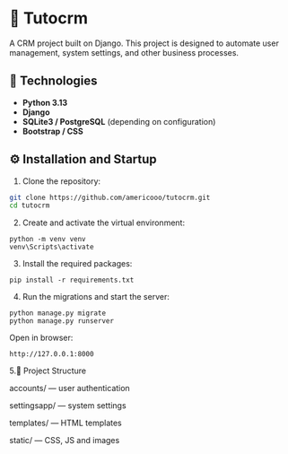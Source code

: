 # 📝 Tutocrm

A CRM project built on Django. 
This project is designed to automate user management, system settings, and other business processes.

## 🚀 Technologies

- **Python 3.13**
- **Django**
- **SQLite3 / PostgreSQL** (depending on configuration)
- **Bootstrap / CSS**

## ⚙️ Installation and Startup

1. Clone the repository:
```bash
git clone https://github.com/americooo/tutocrm.git
cd tutocrm
```

2. Create and activate the virtual environment:
```
python -m venv venv
venv\Scripts\activate
```
3. Install the required packages:
```
pip install -r requirements.txt
```
4. Run the migrations and start the server:
```
python manage.py migrate
python manage.py runserver
```
Open in browser:
```
http://127.0.0.1:8000
```
5.📂 Project Structure

accounts/ — user authentication

settingsapp/ — system settings

templates/ — HTML templates

static/ — CSS, JS and images
